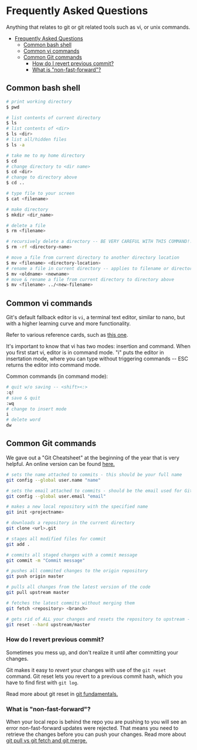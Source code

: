 # Frequently Asked Questions

Anything that relates to git or git related tools such as vi, or unix commands.

<!-- TOC -->

- [Frequently Asked Questions](#frequently-asked-questions)
  - [Common bash shell](#common-bash-shell)
  - [Common vi commands](#common-vi-commands)
  - [Common Git commands](#common-git-commands)
    - [How do I revert previous commit?](#how-do-i-revert-previous-commit)
    - [What is "non-fast-forward"?](#what-is-non-fast-forward)

<!-- /TOC -->

## Common bash shell

``` sh
# print working directory
$ pwd

# list contents of current directory
$ ls
# list contents of <dir>
$ ls <dir>
# list all/hidden files
$ ls -a

# take me to my home directory
$ cd
# change directory to <dir name>
$ cd <dir>
# change to directory above
$ cd ..

# type file to your screen
$ cat <filename>

# make directory
$ mkdir <dir_name>

# delete a file
$ rm <filename>

# recursively delete a directory -- BE VERY CAREFUL WITH THIS COMMAND!!
$ rm -rf <directory-name>

# move a file from current directory to another directory location
$ mv <filename> <directory-location>
# rename a file in current directory -- applies to filename or directory name
$ mv <oldname> <newname>
# move & rename a file from current directory to directory above
$ mv <filename> ../<new-filename>
```

## Common vi commands
Git's default fallback editor is `vi`, a terminal text editor, similar to nano, but with a higher learning curve and more functionality.

Refer to various reference cards, such as [this one](https://www.ks.uiuc.edu/Training/Tutorials/Reference/virefcard.pdf).

It's important to know that vi has two modes: insertion and command. When you first
start vi, editor is in command mode. "i" puts the editor in insertation mode, where you can type without triggering commands -- ESC returns the editor into command mode.

Common commands (in command mode):

```sh
# quit w/o saving -- <shift><:>
:q!
# save & quit
:wq
# change to insert mode
i
# delete word
dw
```

## Common Git commands
We gave out a "Git Cheatsheet" at the beginning of the year that is very helpful.
An online version can be found [here.](https://services.github.com/on-demand/downloads/github-git-cheat-sheet.pdf)

``` bash
# sets the name attached to commits - this should be your full name
git config --global user.name "name"

# sets the email attached to commits - should be the email used for GitHub
git config --global user.email "email"

# makes a new local repository with the specified name
git init <projectname>

# downloads a repository in the current directory
git clone <url>.git

# stages all modified files for commit
git add .

# commits all staged changes with a commit message
git commit -m "Commit message"

# pushes all commited changes to the origin repository
git push origin master

# pulls all changes from the latest version of the code
git pull upstream master

# fetches the latest commits without merging them
git fetch <repository> <branch>

# gets rid of ALL your changes and resets the repository to upstream - use with EXTREME CAUTION
git reset --hard upstream/master
```

### How do I revert previous commit?

Sometimes you mess up, and don't realize it until after committing your changes.

Git makes it easy to _revert_ your changes with use of the `git reset` command. Git reset lets you revert to a previous commit hash, which you have to find first with `git log`.

Read more about git reset in [git fundamentals.](git_fundamentals#git-init)

### What is "non-fast-forward"?

When your local repo is behind the repo you are pushing to you will see an error
non-fast-forward updates were rejected. That means you need to retrieve the
changes before you can push your changes. Read more about
[git pull vs git fetch and git merge.](./git_fundamentals)
